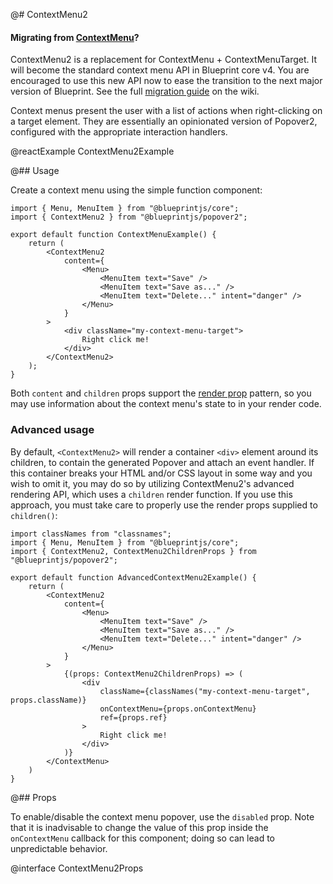 @# ContextMenu2

<div class="@ns-callout @ns-intent-primary @ns-icon-info-sign">
    <h4 class="@ns-heading">

Migrating from [ContextMenu](#core/components/context-menu)?

</h4>

ContextMenu2 is a replacement for ContextMenu + ContextMenuTarget. It will become the standard
context menu API in Blueprint core v4. You are encouraged to use this new API now to ease the
transition to the next major version of Blueprint. See the full
[migration guide](https://github.com/palantir/blueprint/wiki/ContextMenu2-migration) on the wiki.

</div>

Context menus present the user with a list of actions when right-clicking on a target element.
They are essentially an opinionated version of Popover2, configured with the appropriate
interaction handlers.

@reactExample ContextMenu2Example

@## Usage

Create a context menu using the simple function component:

```tsx
import { Menu, MenuItem } from "@blueprintjs/core";
import { ContextMenu2 } from "@blueprintjs/popover2";

export default function ContextMenuExample() {
    return (
        <ContextMenu2
            content={
                <Menu>
                    <MenuItem text="Save" />
                    <MenuItem text="Save as..." />
                    <MenuItem text="Delete..." intent="danger" />
                </Menu>
            }
        >
            <div className="my-context-menu-target">
                Right click me!
            </div>
        </ContextMenu2>
    );
}
```

Both `content` and `children` props support the [render prop](https://reactjs.org/docs/render-props.html)
pattern, so you may use information about the context menu's state to in your render code.

### Advanced usage

By default, `<ContextMenu2>` will render a container `<div>` element around its children, to contain the
generated Popover and attach an event handler. If this container breaks your HTML and/or CSS layout in some
way and you wish to omit it, you may do so by utilizing ContextMenu2's advanced rendering API, which
uses a `children` render function. If you use this approach, you must take care to properly use the
render props supplied to `children()`:

```tsx
import classNames from "classnames";
import { Menu, MenuItem } from "@blueprintjs/core";
import { ContextMenu2, ContextMenu2ChildrenProps } from "@blueprintjs/popover2";

export default function AdvancedContextMenu2Example() {
    return (
        <ContextMenu2
            content={
                <Menu>
                    <MenuItem text="Save" />
                    <MenuItem text="Save as..." />
                    <MenuItem text="Delete..." intent="danger" />
                </Menu>
            }
        >
            {(props: ContextMenu2ChildrenProps) => (
                <div
                    className={classNames("my-context-menu-target", props.className)}
                    onContextMenu={props.onContextMenu}
                    ref={props.ref}
                >
                    Right click me!
                </div>
            )}
        </ContextMenu>
    )
}
```

@## Props

To enable/disable the context menu popover, use the `disabled` prop. Note that it is inadvisable to change
the value of this prop inside the `onContextMenu` callback for this component; doing so can lead to unpredictable
behavior.

@interface ContextMenu2Props
